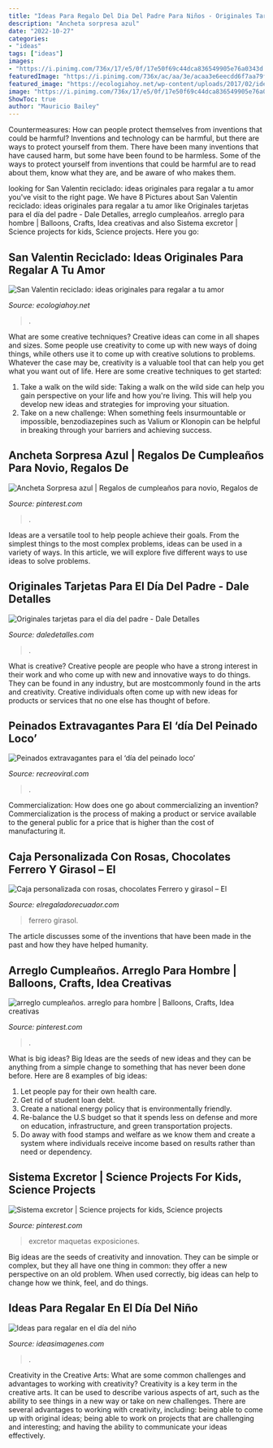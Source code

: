 ```yaml
---
title: "Ideas Para Regalo Del Dia Del Padre Para Niños - Originales Tarjetas Para El Día Del Padre"
description: "Ancheta sorpresa azul"
date: "2022-10-27"
categories:
- "ideas"
tags: ["ideas"]
images:
- "https://i.pinimg.com/736x/17/e5/0f/17e50f69c44dca836549905e76a0343d.jpg"
featuredImage: "https://i.pinimg.com/736x/ac/aa/3e/acaa3e6eecdd6f7aa79f7553df0334bb.jpg"
featured_image: "https://ecologiahoy.net/wp-content/uploads/2017/02/ideas-para-regalos-de-san-valentin-con-material-reciclado-manualidades.jpg"
image: "https://i.pinimg.com/736x/17/e5/0f/17e50f69c44dca836549905e76a0343d.jpg"
ShowToc: true
author: "Mauricio Bailey"
---
```



Countermeasures: How can people protect themselves from inventions that could be harmful?
Inventions and technology can be harmful, but there are ways to protect yourself from them. There have been many inventions that have caused harm, but some have been found to be harmless. Some of the ways to protect yourself from inventions that could be harmful are to read about them, know what they are, and be aware of who makes them.

	

		
looking for San Valentin reciclado: ideas originales para regalar a tu amor you've visit to the right page. We have 8 Pictures about San Valentin reciclado: ideas originales para regalar a tu amor like Originales tarjetas para el día del padre - Dale Detalles, arreglo cumpleaños. arreglo para hombre | Balloons, Crafts, Idea creativas and also Sistema excretor | Science projects for kids, Science projects. Here you go:
		
    
## San Valentin Reciclado: Ideas Originales Para Regalar A Tu Amor

<img loading=lazy src="https://ecologiahoy.net/wp-content/uploads/2017/02/ideas-para-regalos-de-san-valentin-con-material-reciclado-manualidades.jpg" onerror="this.onerror=null;this.src='https://tse3.mm.bing.net/th?id=OIP.0L0IW-npSabGKk-oI1D4RAHaGK&amp;pid=15.1';" alt="San Valentin reciclado: ideas originales para regalar a tu amor">

_Source: ecologiahoy.net_

>. 

	

What are some creative techniques?
Creative ideas can come in all shapes and sizes. Some people use creativity to come up with new ways of doing things, while others use it to come up with creative solutions to problems. Whatever the case may be, creativity is a valuable tool that can help you get what you want out of life. Here are some creative techniques to get started: 
1. Take a walk on the wild side: Taking a walk on the wild side can help you gain perspective on your life and how you're living. This will help you develop new ideas and strategies for improving your situation. 
2. Take on a new challenge: When something feels insurmountable or impossible, benzodiazepines such as Valium or Klonopin can be helpful in breaking through your barriers and achieving success.

    
## Ancheta Sorpresa Azul | Regalos De Cumpleaños Para Novio, Regalos De

<img loading=lazy src="https://i.pinimg.com/736x/17/e5/0f/17e50f69c44dca836549905e76a0343d.jpg" onerror="this.onerror=null;this.src='https://tse4.mm.bing.net/th?id=OIP.Xx7-aU3wKk8xiLJ184IaIgHaKV&amp;pid=15.1';" alt="Ancheta Sorpresa azul | Regalos de cumpleaños para novio, Regalos de">

_Source: pinterest.com_

>. 

	

Ideas are a versatile tool to help people achieve their goals. From the simplest things to the most complex problems, ideas can be used in a variety of ways. In this article, we will explore five different ways to use ideas to solve problems.

    
## Originales Tarjetas Para El Día Del Padre - Dale Detalles

<img loading=lazy src="https://i2.wp.com/www.daledetalles.com/wp-content/uploads/2017/06/tarjeta-dia-del-padre18.jpg" onerror="this.onerror=null;this.src='https://tse4.mm.bing.net/th?id=OIP.5879Miz5CDCdkRezrmZkNAHaE7&amp;pid=15.1';" alt="Originales tarjetas para el día del padre - Dale Detalles">

_Source: daledetalles.com_

>. 

	

What is creative?
Creative people are people who have a strong interest in their work and who come up with new and innovative ways to do things. They can be found in any industry, but are mostcommonly found in the arts and creativity. Creative individuals often come up with new ideas for products or services that no one else has thought of before.

    
## Peinados Extravagantes Para El ‘día Del Peinado Loco’

<img loading=lazy src="https://www.recreoviral.com/wp-content/uploads/2016/03/Los-peinados-más-extravagantes-del-día-del-peinado-loco-4.jpg" onerror="this.onerror=null;this.src='https://tse1.mm.bing.net/th?id=OIP.n1VtHi4WYVND_2p0CGuTLwHaHa&amp;pid=15.1';" alt="Peinados extravagantes para el ‘día del peinado loco’">

_Source: recreoviral.com_

>. 

	

Commercialization: How does one go about commercializing an invention?
Commercialization is the process of making a product or service available to the general public for a price that is higher than the cost of manufacturing it.

    
## Caja Personalizada Con Rosas, Chocolates Ferrero Y Girasol – El

<img loading=lazy src="https://cdn.shopify.com/s/files/1/1177/7456/products/FLORERIA_Y_REGALO_GUAYAQUIL_ECUADOR_14_1024x1024.jpg?v=1564417280" onerror="this.onerror=null;this.src='https://tse3.mm.bing.net/th?id=OIP.iwUr3-ybvjwneJBjxegaqAHaJI&amp;pid=15.1';" alt="Caja personalizada con rosas, chocolates Ferrero y girasol – El">

_Source: elregaladorecuador.com_

>ferrero girasol. 

	

The article discusses some of the inventions that have been made in the past and how they have helped humanity.

    
## Arreglo Cumpleaños. Arreglo Para Hombre | Balloons, Crafts, Idea Creativas

<img loading=lazy src="https://i.pinimg.com/736x/ac/aa/3e/acaa3e6eecdd6f7aa79f7553df0334bb.jpg" onerror="this.onerror=null;this.src='https://tse1.mm.bing.net/th?id=OIP.1SH1Cfev-ySQSUXRIK74NwHaJ4&amp;pid=15.1';" alt="arreglo cumpleaños. arreglo para hombre | Balloons, Crafts, Idea creativas">

_Source: pinterest.com_

>. 

	

What is big ideas?
Big Ideas are the seeds of new ideas and they can be anything from a simple change to something that has never been done before. Here are 8 examples of big ideas: 
1. Let people pay for their own health care. 
2. Get rid of student loan debt. 
3. Create a national energy policy that is environmentally friendly. 
4. Re-balance the U.S budget so that it spends less on defense and more on education, infrastructure, and green transportation projects. 
5. Do away with food stamps and welfare as we know them and create a system where individuals receive income based on results rather than need or dependency. 

    
## Sistema Excretor | Science Projects For Kids, Science Projects

<img loading=lazy src="https://i.pinimg.com/736x/da/f9/ab/daf9ab4cb908a2393c583877f8bb557a.jpg" onerror="this.onerror=null;this.src='https://tse4.mm.bing.net/th?id=OIP._pjO7xMC3uKTlIsENnbmiQHaJ3&amp;pid=15.1';" alt="Sistema excretor | Science projects for kids, Science projects">

_Source: pinterest.com_

>excretor maquetas exposiciones. 

	

Big ideas are the seeds of creativity and innovation. They can be simple or complex, but they all have one thing in common: they offer a new perspective on an old problem. When used correctly, big ideas can help to change how we think, feel, and do things.

    
## Ideas Para Regalar En El Día Del Niño

<img loading=lazy src="https://ideasimagenes.com/wp-content/uploads/2016/07/Manualidades-para-el-Día-del-Niño6.gif" onerror="this.onerror=null;this.src='https://tse1.mm.bing.net/th?id=OIP.roxg8aaw-3Fpo8LsBMVdzgHaFv&amp;pid=15.1';" alt="Ideas para regalar en el día del niño">

_Source: ideasimagenes.com_

>. 

	

Creativity in the Creative Arts: What are some common challenges and advantages to working with creativity?
Creativity is a key term in the creative arts. It can be used to describe various aspects of art, such as the ability to see things in a new way or take on new challenges. There are several advantages to working with creativity, including: being able to come up with original ideas; being able to work on projects that are challenging and interesting; and having the ability to communicate your ideas effectively.

